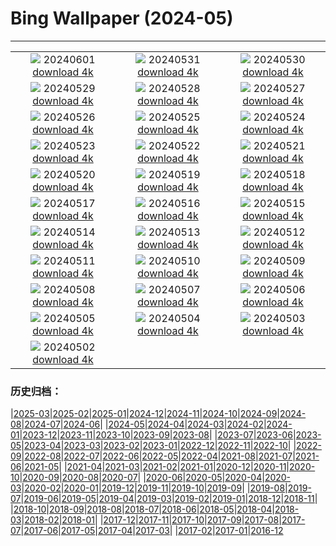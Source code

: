 # Bing Wallpaper (2024-05)
**************
| | | |
| :----: | :----: | :----: |
| ![](https://www.bing.com/th?id=OHR.CancaoDoExilio_ZH-CN1012675104_1920x1080.jpg) 20240601 [download 4k](https://www.bing.com/th?id=OHR.CancaoDoExilio_ZH-CN1012675104_UHD.jpg) | ![](https://www.bing.com/th?id=OHR.YorkshireDalesNP_ZH-CN0775378262_1920x1080.jpg) 20240531 [download 4k](https://www.bing.com/th?id=OHR.YorkshireDalesNP_ZH-CN0775378262_UHD.jpg) | ![](https://www.bing.com/th?id=OHR.Everglades90th_ZH-CN9853372570_1920x1080.jpg) 20240530 [download 4k](https://www.bing.com/th?id=OHR.Everglades90th_ZH-CN9853372570_UHD.jpg) |
| ![](https://www.bing.com/th?id=OHR.MullOtter_ZH-CN9691813587_1920x1080.jpg) 20240529 [download 4k](https://www.bing.com/th?id=OHR.MullOtter_ZH-CN9691813587_UHD.jpg) | ![](https://www.bing.com/th?id=OHR.MeteoraMonastery_ZH-CN9551991708_1920x1080.jpg) 20240528 [download 4k](https://www.bing.com/th?id=OHR.MeteoraMonastery_ZH-CN9551991708_UHD.jpg) | ![](https://www.bing.com/th?id=OHR.SestriLevante_ZH-CN9286254645_1920x1080.jpg) 20240527 [download 4k](https://www.bing.com/th?id=OHR.SestriLevante_ZH-CN9286254645_UHD.jpg) |
| ![](https://www.bing.com/th?id=OHR.MethowWildflowers_ZH-CN8926661958_1920x1080.jpg) 20240526 [download 4k](https://www.bing.com/th?id=OHR.MethowWildflowers_ZH-CN8926661958_UHD.jpg) | ![](https://www.bing.com/th?id=OHR.MoroccoBenhaddou_ZH-CN8742267428_1920x1080.jpg) 20240525 [download 4k](https://www.bing.com/th?id=OHR.MoroccoBenhaddou_ZH-CN8742267428_UHD.jpg) | ![](https://www.bing.com/th?id=OHR.OrdesaNationalPark_ZH-CN8545620273_1920x1080.jpg) 20240524 [download 4k](https://www.bing.com/th?id=OHR.OrdesaNationalPark_ZH-CN8545620273_UHD.jpg) |
| ![](https://www.bing.com/th?id=OHR.IndianStarTortoise_ZH-CN7177478610_1920x1080.jpg) 20240523 [download 4k](https://www.bing.com/th?id=OHR.IndianStarTortoise_ZH-CN7177478610_UHD.jpg) | ![](https://www.bing.com/th?id=OHR.SnowGumTasmania_ZH-CN6975160884_1920x1080.jpg) 20240522 [download 4k](https://www.bing.com/th?id=OHR.SnowGumTasmania_ZH-CN6975160884_UHD.jpg) | ![](https://www.bing.com/th?id=OHR.MalaysiaTea_ZH-CN6758939415_1920x1080.jpg) 20240521 [download 4k](https://www.bing.com/th?id=OHR.MalaysiaTea_ZH-CN6758939415_UHD.jpg) |
| ![](https://www.bing.com/th?id=OHR.HoneycombBee_ZH-CN6572760814_1920x1080.jpg) 20240520 [download 4k](https://www.bing.com/th?id=OHR.HoneycombBee_ZH-CN6572760814_UHD.jpg) | ![](https://www.bing.com/th?id=OHR.VernazzaItaly_ZH-CN6245826569_1920x1080.jpg) 20240519 [download 4k](https://www.bing.com/th?id=OHR.VernazzaItaly_ZH-CN6245826569_UHD.jpg) | ![](https://www.bing.com/th?id=OHR.PacificRimNationalPark_ZH-CN5809123424_1920x1080.jpg) 20240518 [download 4k](https://www.bing.com/th?id=OHR.PacificRimNationalPark_ZH-CN5809123424_UHD.jpg) |
| ![](https://www.bing.com/th?id=OHR.TarangireElephants_ZH-CN5447385839_1920x1080.jpg) 20240517 [download 4k](https://www.bing.com/th?id=OHR.TarangireElephants_ZH-CN5447385839_UHD.jpg) | ![](https://www.bing.com/th?id=OHR.ReconquistaVigo_ZH-CN4619580424_1920x1080.jpg) 20240516 [download 4k](https://www.bing.com/th?id=OHR.ReconquistaVigo_ZH-CN4619580424_UHD.jpg) | ![](https://www.bing.com/th?id=OHR.BlueCityIndia_ZH-CN4275229255_1920x1080.jpg) 20240515 [download 4k](https://www.bing.com/th?id=OHR.BlueCityIndia_ZH-CN4275229255_UHD.jpg) |
| ![](https://www.bing.com/th?id=OHR.CarlsbadNP_ZH-CN4136753542_1920x1080.jpg) 20240514 [download 4k](https://www.bing.com/th?id=OHR.CarlsbadNP_ZH-CN4136753542_UHD.jpg) | ![](https://www.bing.com/th?id=OHR.NamibiaCanyon_ZH-CN3973338246_1920x1080.jpg) 20240513 [download 4k](https://www.bing.com/th?id=OHR.NamibiaCanyon_ZH-CN3973338246_UHD.jpg) | ![](https://www.bing.com/th?id=OHR.GuanacoMother_ZH-CN3856540256_1920x1080.jpg) 20240512 [download 4k](https://www.bing.com/th?id=OHR.GuanacoMother_ZH-CN3856540256_UHD.jpg) |
| ![](https://www.bing.com/th?id=OHR.TexasIndigoBunting_ZH-CN3699392300_1920x1080.jpg) 20240511 [download 4k](https://www.bing.com/th?id=OHR.TexasIndigoBunting_ZH-CN3699392300_UHD.jpg) | ![](https://www.bing.com/th?id=OHR.MisoolRajaAmpat_ZH-CN3557473032_1920x1080.jpg) 20240510 [download 4k](https://www.bing.com/th?id=OHR.MisoolRajaAmpat_ZH-CN3557473032_UHD.jpg) | ![](https://www.bing.com/th?id=OHR.EmirganPark_ZH-CN3394557999_1920x1080.jpg) 20240509 [download 4k](https://www.bing.com/th?id=OHR.EmirganPark_ZH-CN3394557999_UHD.jpg) |
| ![](https://www.bing.com/th?id=OHR.PortMarseille_ZH-CN3194394496_1920x1080.jpg) 20240508 [download 4k](https://www.bing.com/th?id=OHR.PortMarseille_ZH-CN3194394496_UHD.jpg) | ![](https://www.bing.com/th?id=OHR.LittleDuckling_ZH-CN2922471258_1920x1080.jpg) 20240507 [download 4k](https://www.bing.com/th?id=OHR.LittleDuckling_ZH-CN2922471258_UHD.jpg) | ![](https://www.bing.com/th?id=OHR.TheRoachesPeakDistrict_ZH-CN2657532467_1920x1080.jpg) 20240506 [download 4k](https://www.bing.com/th?id=OHR.TheRoachesPeakDistrict_ZH-CN2657532467_UHD.jpg) |
| ![](https://www.bing.com/th?id=OHR.SanMiguelAllende_ZH-CN1840507091_1920x1080.jpg) 20240505 [download 4k](https://www.bing.com/th?id=OHR.SanMiguelAllende_ZH-CN1840507091_UHD.jpg) | ![](https://www.bing.com/th?id=OHR.JediMonastery_ZH-CN0091557941_1920x1080.jpg) 20240504 [download 4k](https://www.bing.com/th?id=OHR.JediMonastery_ZH-CN0091557941_UHD.jpg) | ![](https://www.bing.com/th?id=OHR.SonoranSpring_ZH-CN9246678734_1920x1080.jpg) 20240503 [download 4k](https://www.bing.com/th?id=OHR.SonoranSpring_ZH-CN9246678734_UHD.jpg) |
| ![](https://www.bing.com/th?id=OHR.CratersOfTheMoon_ZH-CN8971565042_1920x1080.jpg) 20240502 [download 4k](https://www.bing.com/th?id=OHR.CratersOfTheMoon_ZH-CN8971565042_UHD.jpg) |  |  |

### 历史归档：

|[2025-03](/2025-03/2025-03.md)|[2025-02](/2025-02/2025-02.md)|[2025-01](/2025-01/2025-01.md)|[2024-12](/2024-12/2024-12.md)|[2024-11](/2024-11/2024-11.md)|[2024-10](/2024-10/2024-10.md)|[2024-09](/2024-09/2024-09.md)|[2024-08](/2024-08/2024-08.md)|[2024-07](/2024-07/2024-07.md)|[2024-06](/2024-06/2024-06.md)|
|[2024-05](/2024-05/2024-05.md)|[2024-04](/2024-04/2024-04.md)|[2024-03](/2024-03/2024-03.md)|[2024-02](/2024-02/2024-02.md)|[2024-01](/2024-01/2024-01.md)|[2023-12](/2023-12/2023-12.md)|[2023-11](/2023-11/2023-11.md)|[2023-10](/2023-10/2023-10.md)|[2023-09](/2023-09/2023-09.md)|[2023-08](/2023-08/2023-08.md)|
|[2023-07](/2023-07/2023-07.md)|[2023-06](/2023-06/2023-06.md)|[2023-05](/2023-05/2023-05.md)|[2023-04](/2023-04/2023-04.md)|[2023-03](/2023-03/2023-03.md)|[2023-02](/2023-02/2023-02.md)|[2023-01](/2023-01/2023-01.md)|[2022-12](/2022-12/2022-12.md)|[2022-11](/2022-11/2022-11.md)|[2022-10](/2022-10/2022-10.md)|
|[2022-09](/2022-09/2022-09.md)|[2022-08](/2022-08/2022-08.md)|[2022-07](/2022-07/2022-07.md)|[2022-06](/2022-06/2022-06.md)|[2022-05](/2022-05/2022-05.md)|[2022-04](/2022-04/2022-04.md)|[2021-08](/2021-08/2021-08.md)|[2021-07](/2021-07/2021-07.md)|[2021-06](/2021-06/2021-06.md)|[2021-05](/2021-05/2021-05.md)|
|[2021-04](/2021-04/2021-04.md)|[2021-03](/2021-03/2021-03.md)|[2021-02](/2021-02/2021-02.md)|[2021-01](/2021-01/2021-01.md)|[2020-12](/2020-12/2020-12.md)|[2020-11](/2020-11/2020-11.md)|[2020-10](/2020-10/2020-10.md)|[2020-09](/2020-09/2020-09.md)|[2020-08](/2020-08/2020-08.md)|[2020-07](/2020-07/2020-07.md)|
|[2020-06](/2020-06/2020-06.md)|[2020-05](/2020-05/2020-05.md)|[2020-04](/2020-04/2020-04.md)|[2020-03](/2020-03/2020-03.md)|[2020-02](/2020-02/2020-02.md)|[2020-01](/2020-01/2020-01.md)|[2019-12](/2019-12/2019-12.md)|[2019-11](/2019-11/2019-11.md)|[2019-10](/2019-10/2019-10.md)|[2019-09](/2019-09/2019-09.md)|
|[2019-08](/2019-08/2019-08.md)|[2019-07](/2019-07/2019-07.md)|[2019-06](/2019-06/2019-06.md)|[2019-05](/2019-05/2019-05.md)|[2019-04](/2019-04/2019-04.md)|[2019-03](/2019-03/2019-03.md)|[2019-02](/2019-02/2019-02.md)|[2019-01](/2019-01/2019-01.md)|[2018-12](/2018-12/2018-12.md)|[2018-11](/2018-11/2018-11.md)|
|[2018-10](/2018-10/2018-10.md)|[2018-09](/2018-09/2018-09.md)|[2018-08](/2018-08/2018-08.md)|[2018-07](/2018-07/2018-07.md)|[2018-06](/2018-06/2018-06.md)|[2018-05](/2018-05/2018-05.md)|[2018-04](/2018-04/2018-04.md)|[2018-03](/2018-03/2018-03.md)|[2018-02](/2018-02/2018-02.md)|[2018-01](/2018-01/2018-01.md)|
|[2017-12](/2017-12/2017-12.md)|[2017-11](/2017-11/2017-11.md)|[2017-10](/2017-10/2017-10.md)|[2017-09](/2017-09/2017-09.md)|[2017-08](/2017-08/2017-08.md)|[2017-07](/2017-07/2017-07.md)|[2017-06](/2017-06/2017-06.md)|[2017-05](/2017-05/2017-05.md)|[2017-04](/2017-04/2017-04.md)|[2017-03](/2017-03/2017-03.md)|
|[2017-02](/2017-02/2017-02.md)|[2017-01](/2017-01/2017-01.md)|[2016-12](/2016-12/2016-12.md)